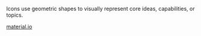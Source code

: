 Icons use geometric shapes to visually represent core ideas, capabilities, or topics.

[material.io](https://material.io/icons/)